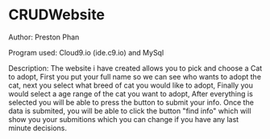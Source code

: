 # CRUDWebsite
Author: Preston Phan

Program used: Cloud9.io (ide.c9.io) and MySql

Description: The website i have created allows you to pick and choose a Cat to adopt, First you put your full name so we can see who wants to adopt the cat, next you select what breed of cat you would like to adopt, Finally you would select a age range of the cat you want to adopt, After everything is selected you will be able to press the button to submit your info. Once the data is submited, you will be able to click the button "find info" which will show you your submitions which you can change if you have any last minute decisions.

